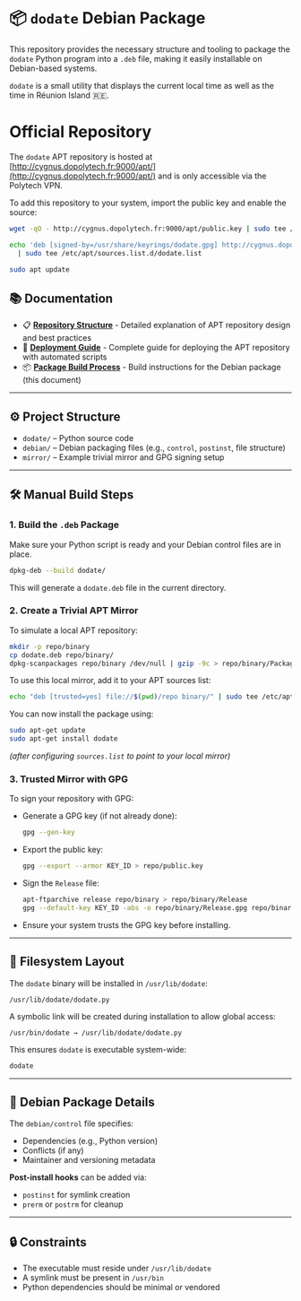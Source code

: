 # 📦 `dodate` Debian Package

This repository provides the necessary structure and tooling to package the `dodate` Python program into a `.deb` file, making it easily installable on Debian-based systems.

`dodate` is a small utility that displays the current local time as well as the time in Réunion Island 🇷🇪.

# Official Repository

The `dodate` APT repository is hosted at [http://cygnus.dopolytech.fr:9000/apt/](http://cygnus.dopolytech.fr:9000/apt/) and is only accessible via the Polytech VPN.

To add this repository to your system, import the public key and enable the source:

```bash
wget -qO - http://cygnus.dopolytech.fr:9000/apt/public.key | sudo tee /usr/share/keyrings/dodate.gpg

echo 'deb [signed-by=/usr/share/keyrings/dodate.gpg] http://cygnus.dopolytech.fr:9000/apt dodate main' \
  | sudo tee /etc/apt/sources.list.d/dodate.list

sudo apt update
```

## 📚 Documentation

- 📋 **[Repository Structure](./REPOSITERY.md)** - Detailed explanation of APT repository design and best practices
- 🚀 **[Deployment Guide](./DEPLOY-REPOSITERY.md)** - Complete guide for deploying the APT repository with automated scripts
- 📦 **[Package Build Process](#-build-steps)** - Build instructions for the Debian package (this document)

---

## ⚙️ Project Structure

- `dodate/` – Python source code
- `debian/` – Debian packaging files (e.g., `control`, `postinst`, file structure)
- `mirror/` – Example trivial mirror and GPG signing setup

---

## 🛠️ Manual Build Steps

### 1. Build the `.deb` Package

Make sure your Python script is ready and your Debian control files are in place.

```bash
dpkg-deb --build dodate/
```

This will generate a `dodate.deb` file in the current directory.

### 2. Create a Trivial APT Mirror

To simulate a local APT repository:

```bash
mkdir -p repo/binary
cp dodate.deb repo/binary/
dpkg-scanpackages repo/binary /dev/null | gzip -9c > repo/binary/Packages.gz
```

To use this local mirror, add it to your APT sources list:

```bash
echo "deb [trusted=yes] file://$(pwd)/repo binary/" | sudo tee /etc/apt/sources.list.d/dodate-local.list
```

You can now install the package using:

```bash
sudo apt-get update
sudo apt-get install dodate
```

_(after configuring `sources.list` to point to your local mirror)_

### 3. Trusted Mirror with GPG

To sign your repository with GPG:

- Generate a GPG key (if not already done):

  ```bash
  gpg --gen-key
  ```

- Export the public key:

  ```bash
  gpg --export --armor KEY_ID > repo/public.key
  ```

- Sign the `Release` file:

  ```bash
  apt-ftparchive release repo/binary > repo/binary/Release
  gpg --default-key KEY_ID -abs -o repo/binary/Release.gpg repo/binary/Release
  ```

- Ensure your system trusts the GPG key before installing.

---

## 📁 Filesystem Layout

The `dodate` binary will be installed in `/usr/lib/dodate`:

```
/usr/lib/dodate/dodate.py
```

A symbolic link will be created during installation to allow global access:

```
/usr/bin/dodate → /usr/lib/dodate/dodate.py
```

This ensures `dodate` is executable system-wide:

```bash
dodate
```

---

## 📄 Debian Package Details

The `debian/control` file specifies:

- Dependencies (e.g., Python version)
- Conflicts (if any)
- Maintainer and versioning metadata

**Post-install hooks** can be added via:

- `postinst` for symlink creation
- `prerm` or `postrm` for cleanup

---

## 🔒 Constraints

- The executable must reside under `/usr/lib/dodate`
- A symlink must be present in `/usr/bin`
- Python dependencies should be minimal or vendored
